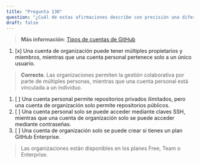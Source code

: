 ```yaml
---
title: "Pregunta 130"  
question: "¿Cuál de estas afirmaciones describe con precisión una diferencia entre las cuentas personales y las cuentas de organización en GitHub?"  
draft: false  
---
```


> **Más información**: [Tipos de cuentas de GitHub](https://docs.github.com/en/get-started/learning-about-github/types-of-github-accounts)

1. [x] Una cuenta de organización puede tener múltiples propietarios y miembros, mientras que una cuenta personal pertenece solo a un único usuario.  
  > **Correcto**. Las organizaciones permiten la gestión colaborativa por parte de múltiples personas, mientras que una cuenta personal está vinculada a un individuo.  
1. [ ] Una cuenta personal permite repositorios privados ilimitados, pero una cuenta de organización solo permite repositorios públicos.  
1. [ ] Una cuenta personal solo se puede acceder mediante claves SSH, mientras que una cuenta de organización solo se puede acceder mediante contraseñas.  
1. [ ] Una cuenta de organización solo se puede crear si tienes un plan GitHub Enterprise.  
  > Las organizaciones están disponibles en los planes Free, Team o Enterprise.
